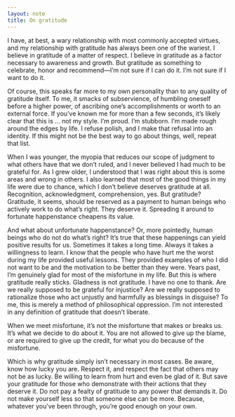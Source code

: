 ```yaml
---
layout: note
title: On gratitude
---
```


I have, at best, a wary relationship with most commonly accepted virtues, and my relationship with gratitude has always been one of the wariest. I believe in gratitude of a matter of respect. I believe in gratitude as a factor necessary to awareness and growth. But gratitude as something to celebrate, honor and recommend—I’m not sure if I can do it. I’m not sure if I want to do it.
 
Of course, this speaks far more to my own personality than to any quality of gratitude itself. To me, it smacks of subservience, of humbling oneself before a higher power, of ascribing one’s accomplishments or worth to an external force. If you’ve known me for more than a few seconds, it’s likely clear that this is … not my style. I’m proud. I’m stubborn. I’m made rough around the edges by life. I refuse polish, and I make that refusal into an identity. If this might not be the best way to go about things, well, repeat that list.
 
When I was younger, the myopia that reduces our scope of judgment to what others have that we don’t ruled, and I never believed I had much to be grateful for. As I grew older, I understood that I was right about this is some areas and wrong in others. I also learned that most of the good things in my life were due to chance, which I don’t believe deserves gratitude at all. Recognition, acknowledgment, comprehension, yes. But gratitude? Gratitude, it seems, should be reserved as a payment to human beings who actively work to do what’s right. They deserve it. Spreading it around to fortunate happenstance cheapens its value.
 
And what about unfortunate happenstance? Or, more pointedly, human beings who do not do what’s right? It’s true that these happenings can yield positive results for us. Sometimes it takes a long time. Always it takes a willingness to learn. I know that the people who have hurt me the worst during my life provided useful lessons. They provided examples of who I did not want to be and the motivation to be better than they were. Years past, I’m genuinely glad for most of the misfortune in my life. But this is where gratitude really sticks. Gladness is not gratitude. I have no one to thank. Are we really supposed to be grateful for injustice? Are we really supposed to rationalize those who act unjustly and harmfully as blessings in disguise? To me, this is merely a method of philosophical oppression. I’m not interested in any definition of gratitude that doesn’t liberate.
 
When we meet misfortune, it’s not the misfortune that makes or breaks us. It’s what we decide to do about it. You are not allowed to give up the blame, or are required to give up the credit, for what you do because of the misfortune.
 
Which is why gratitude simply isn’t necessary in most cases. Be aware, know how lucky you are. Respect it, and respect the fact that others may not be as lucky. Be willing to learn from hurt and even be glad of it. But save your gratitude for those who demonstrate with their actions that they deserve it. Do not pay a fealty of gratitude to any power that demands it. Do not make yourself less so that someone else can be more. Because, whatever you’ve been through, you’re good enough on your own.
